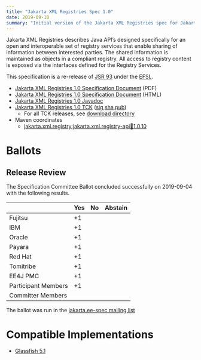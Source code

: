 ```yaml
---
title: "Jakarta XML Registries Spec 1.0"
date: 2019-09-10
summary: "Initial version of the Jakarta XML Registries spec for Jakarta EE 8."
---
```

Jakarta XML Registries describes Java API’s designed specifically for an open and interoperable set of registry
services that enable sharing of information between interested parties.
The shared information is maintained as objects in a compliant registry.
All access to registry content is exposed via the interfaces defined for the Registry Services.

This specification is a re-release of [JSR 93](http://jcp.org/en/jsr/detail?id=93) under the [EFSL](https://www.eclipse.org/legal/efsl/).

* [Jakarta XML Registries 1.0 Specification Document](./xml-registries-spec-1.0.pdf) (PDF)
* [Jakarta XML Registries 1.0 Specification Document](./xml-registries-spec-1.0.html) (HTML)
* [Jakarta XML Registries 1.0 Javadoc](./apidocs)
* [Jakarta XML Registries 1.0 TCK](https://download.eclipse.org/jakartaee/xml-registries/1.0/jakarta-xml-registries-tck-1.0.0.zip) ([sig](https://download.eclipse.org/jakartaee/xml-registries/1.0/jakarta-xml-registries-tck-1.0.0.zip.sig),[sha](https://download.eclipse.org/jakartaee/xml-registries/1.0/jakarta-xml-registries-tck-1.0.0.zip.sha256),[pub](https://jakarta.ee/specifications/jakartaee-spec-committee.pub))
  * For all TCK releases, see [download directory](https://download.eclipse.org/jakartaee/xml-registries/1.0/)
* Maven coordinates
  * [jakarta.xml.registry:jakarta.xml.registry-api:jar:1.0.10](https://central.sonatype.com/artifact/jakarta.xml.registry/jakarta.xml.registry-api/1.0.10/jar)

# Ballots

## Release Review

The Specification Committee Ballot concluded successfully on 2019-09-04 with the following results.

|                       |  Yes    | No      | Abstain  |
|-----------------------|---------|---------|----------|
|Fujitsu                |   +1    |         |          |
|IBM                    |   +1    |         |          |
|Oracle                 |   +1    |         |          |
|Payara                 |   +1    |         |          |
|Red Hat                |   +1    |         |          |
|Tomitribe              |   +1    |         |          |
|EE4J PMC               |   +1    |         |          |
|Participant Members    |   +1    |         |          |
|Committer Members      |         |         |          |

The ballot was run in the [jakarta.ee-spec mailing list](https://www.eclipse.org/lists/jakarta.ee-spec/msg00508.html)

# Compatible Implementations

* [Glassfish 5.1](https://projects.eclipse.org/projects/ee4j.glassfish/downloads)
